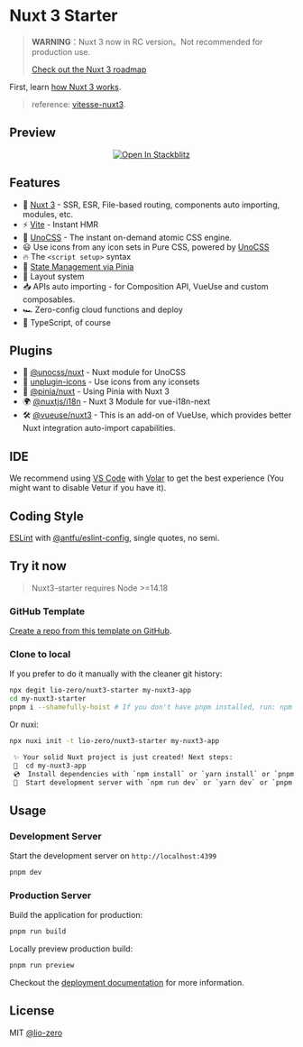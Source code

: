 # Nuxt 3 Starter

> **WARNING**：Nuxt 3 now in RC version。Not recommended for production use.
>
> [Check out the Nuxt 3 roadmap](https://v3.nuxtjs.org/community/roadmap)

<!-- https://typescript.nuxtjs.org/ -->

First, learn [how Nuxt 3 works](https://v3.nuxtjs.org/guide/concepts/).

> reference: [vitesse-nuxt3](https://github.com/antfu/vitesse-nuxt3).

## Preview

<p align="center">
  <a href="https://stackblitz.com/github/lio-zero/nuxt3-starter" title="Open In Stackblitz">
    <img src="https://developer.stackblitz.com/img/open_in_stackblitz.svg" alt="Open In Stackblitz">
  </a>
</p>

## Features

- 💚 [Nuxt 3](https://v3.nuxtjs.org/) - SSR, ESR, File-based routing, components auto importing, modules, etc.
- ⚡️ [Vite](https://vitejs.dev/) - Instant HMR
- 🎨 [UnoCSS](https://github.com/antfu/unocss) - The instant on-demand atomic CSS engine.
- 😃 Use icons from any icon sets in Pure CSS, powered by [UnoCSS](https://github.com/unocss/unocss/tree/main/packages/preset-icons)
- 🔥 The `<script setup>` syntax
- 🍍 [State Management via Pinia](https://pinia.esm.dev/)
- 📑 Layout system
- 📥 APIs auto importing - for Composition API, VueUse and custom composables.
- 🏎 Zero-config cloud functions and deploy
- 🦾 TypeScript, of course

## Plugins

- 🎨 [@unocss/nuxt](https://github.com/unocss/unocss/tree/main/packages/nuxt) - Nuxt module for UnoCSS
- 🤹 [unplugin-icons](https://github.com/antfu/unplugin-icons) - Use icons from any iconsets
- 🍍 [@pinia/nuxt](https://pinia.esm.dev/ssr/nuxt.html) - Using Pinia with Nuxt 3
- 🌍 [@nuxtjs/i18n](https://i18n.nuxtjs.org/) - Nuxt 3 Module for vue-i18n-next
- 🛠️ [@vueuse/nuxt3](https://vueuse.org/nuxt/readme.html#vueuse-nuxt) - This is an add-on of VueUse, which provides better Nuxt integration auto-import capabilities.

## IDE

We recommend using [VS Code](https://code.visualstudio.com/) with [Volar](https://github.com/johnsoncodehk/volar) to get the best experience (You might want to disable Vetur if you have it).

## Coding Style

[ESLint](https://eslint.org/) with [@antfu/eslint-config](https://github.com/antfu/eslint-config), single quotes, no semi.

## Try it now

> Nuxt3-starter requires Node >=14.18

### GitHub Template

[Create a repo from this template on GitHub](https://github.com/lio-zero/nuxt3-starter/generate).

### Clone to local

If you prefer to do it manually with the cleaner git history:

```bash
npx degit lio-zero/nuxt3-starter my-nuxt3-app
cd my-nuxt3-starter
pnpm i --shamefully-hoist # If you don't have pnpm installed, run: npm install -g pnpm
```

Or nuxi:

```bash
npx nuxi init -t lio-zero/nuxt3-starter my-nuxt3-app

 ✨ Your solid Nuxt project is just created! Next steps:
 📁  cd my-nuxt3-app
 💿  Install dependencies with `npm install` or `yarn install` or `pnpm install -shamefully-hoist`
 🚀  Start development server with `npm run dev` or `yarn dev` or `pnpm run dev`
```

## Usage

### Development Server

Start the development server on `http://localhost:4399`

```bash
pnpm dev
```

### Production Server

Build the application for production:

```bash
pnpm run build
```

Locally preview production build:

```bash
pnpm run preview
```

Checkout the [deployment documentation](https://v3.nuxtjs.org/guide/deploy/presets) for more information.

## License

MIT [@lio-zero](https://github.com/lio-zero)
